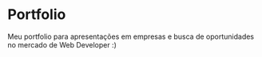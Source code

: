 # Portfolio
Meu portfolio para apresentações em empresas e busca de oportunidades no mercado de Web Developer :)
